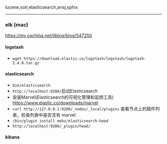 lucene,solr,elasticsearch,ansj,sphix


---

### elk (mac)
<https://my.oschina.net/itblog/blog/547250>

#### logstash
+ `wget https://download.elastic.co/logstash/logstash/logstash-2.4.0.tar.gz`



    
#### elasticsearch
+ `bin/elasticsearch`
+ `http://localhost:9200/`启动Elasticsearch
+ 安装Marvel(Elasticsearch的可视化管理和监控工具) <https://www.elastic.co/downloads/marvel>
+ `curl http://127.0.0.1:9200/_nodes/_local/plugins`  查看节点上的插件列表，检查列表中是否含有 marvel
+ `/bin/plugin install mobz/elasticsearch-head`
+ `http://localhost:9200/_plugin/head/`

#### kibana


